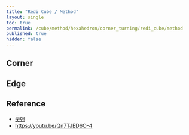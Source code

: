 ```yaml
---
title: "Redi Cube / Method"
layout: single
toc: true
permalink: /cube/method/hexahedron/corner_turning/redi_cube/method
published: true
hidden: false
---
```


<head>
  <base target="_blank">
</head>



## Corner



## Edge



## Reference

- [굿맨](https://youtu.be/KgofbCsVOOQ)
- <https://youtu.be/Qn7TJED6O-4>
